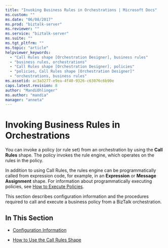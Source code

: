 ```yaml
---
title: "Invoking Business Rules in Orchestrations | Microsoft Docs"
ms.custom: ""
ms.date: "06/08/2017"
ms.prod: "biztalk-server"
ms.reviewer: ""
ms.service: "biztalk-server"
ms.suite: ""
ms.tgt_pltfrm: ""
ms.topic: "article"
helpviewer_keywords: 
  - "Call Rules shape [Orchestration Designer], business rules"
  - "business rules, orchestrations"
  - "Call Rules shape [Orchestration Designer], policies"
  - "policies, Call Rules shape [Orchestration Designer]"
  - "orchestrations, business rules"
ms.assetid: ac3a3277-e9ea-4f40-9326-c63076c6b90e
caps.latest.revision: 8
author: "MandiOhlinger"
ms.author: "mandia"
manager: "anneta"
---
```

# Invoking Business Rules in Orchestrations
You can invoke a policy (or rule set) from an orchestration by using the **Call Rules** shape. The policy invokes the rule engine, which operates on the rules in the policy.  
  
 In addition to using Call Rules, the rules engine can be programmatically called from expression code, for example, in an **Expression** or **Message Assignment** shape. For information about programmatically executing policies, see [How to Execute Policies](../core/how-to-execute-policies.md).  
  
 This section describes configuration information and the procedures required to call and execute a business policy from a BizTalk orchestration.  
  
## In This Section  
  
-   [Configuration Information](../core/configuration-information.md)  
  
-   [How to Use the Call Rules Shape](../core/how-to-use-the-call-rules-shape.md)